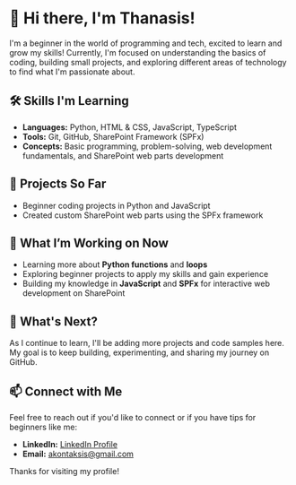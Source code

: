# 👋 Hi there, I'm Thanasis!

I'm a beginner in the world of programming and tech, excited to learn and grow my skills! Currently, I'm focused on understanding the basics of coding, building small projects, and exploring different areas of technology to find what I'm passionate about.

## 🛠️ Skills I'm Learning
- **Languages:** Python, HTML & CSS, JavaScript, TypeScript
- **Tools:** Git, GitHub, SharePoint Framework (SPFx)
- **Concepts:** Basic programming, problem-solving, web development fundamentals, and SharePoint web parts development

## 🌱 Projects So Far
- Beginner coding projects in Python and JavaScript
- Created custom SharePoint web parts using the SPFx framework

## 📖 What I’m Working on Now
- Learning more about **Python functions** and **loops**
- Exploring beginner projects to apply my skills and gain experience
- Building my knowledge in **JavaScript** and **SPFx** for interactive web development on SharePoint

## 🤔 What's Next?
As I continue to learn, I'll be adding more projects and code samples here. My goal is to keep building, experimenting, and sharing my journey on GitHub.

## 📫 Connect with Me
Feel free to reach out if you'd like to connect or if you have tips for beginners like me:
- **LinkedIn:** [LinkedIn Profile](https://www.linkedin.com/in/thanasis-kontaksis-3b58562b4/)
- **Email:** akontaksis@gmail.com

Thanks for visiting my profile!
